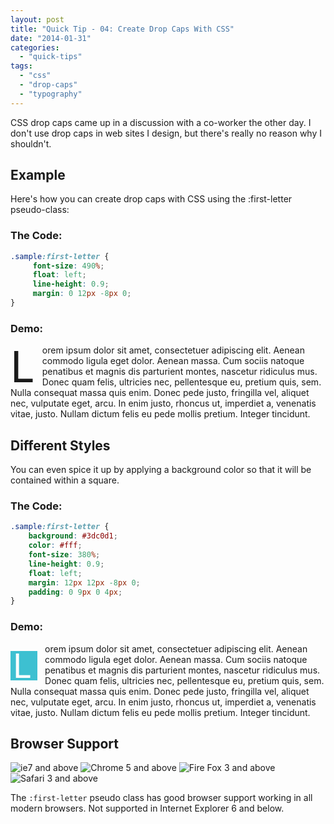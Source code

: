 ```yaml
---
layout: post
title: "Quick Tip - 04: Create Drop Caps With CSS"
date: "2014-01-31"
categories: 
  - "quick-tips"
tags: 
  - "css"
  - "drop-caps"
  - "typography"
---
```


<p class="intro"><span class="dropcap">C</span>SS drop caps came up in a discussion with a co-worker the other day. I don't use drop caps in web sites I design, but there's really no reason why I shouldn't.</p>

## Example

Here's how you can create drop caps with CSS using the :first-letter pseudo-class:

### The Code:

```css
.sample:first-letter {
     font-size: 490%; 
     float: left; 
     line-height: 0.9;
     margin: 0 12px -8px 0;
}
```

### Demo:

<style>
.sample1:first-letter { font-size: 490%; line-height: 0.9; float: left; margin: 0.07em 12px -8px 0; }

#demo1 .sample:first-letter { font-size: 490%; float: left; line-height: 0.9; margin: 0 12px -8px 0; } #demo1 p { margin-bottom: 0; }
</style>

<div id="demo1" class="demoBox demoBox--content">
<p class="sample1">Lorem ipsum dolor sit amet, consectetuer adipiscing elit. Aenean commodo ligula eget dolor. Aenean massa. Cum sociis natoque penatibus et magnis dis parturient montes, nascetur ridiculus mus. Donec quam felis, ultricies nec, pellentesque eu, pretium quis, sem. Nulla consequat massa quis enim. Donec pede justo, fringilla vel, aliquet nec, vulputate eget, arcu. In enim justo, rhoncus ut, imperdiet a, venenatis vitae, justo. Nullam dictum felis eu pede mollis pretium. Integer tincidunt.</p>
</div>

## Different Styles

You can even spice it up by applying a background color so that it will be contained within a square.

### The Code:

```css
.sample:first-letter {
    background: #3dc0d1; 
    color: #fff; 
    font-size: 380%; 
    line-height: 0.9; 
    float: left; 
    margin: 12px 12px -8px 0; 
    padding: 0 9px 0 4px;
}
```

### Demo:

<style>
.sample2:first-letter { background: #3dc0d1; color: #fff; font-size: 380%; line-height: 0.9; float: left; margin: 12px 12px -8px 0; padding: 0 9px 0 4px; }

#demo2 .sample:first-letter { background: #3dc0d1; color: #fff; font-size: 380%; line-height: 0.9; float: left; margin: 12px 12px -8px 0; padding: 0 9px 0 4px; } #demo2 p { margin-bottom: 0; }
</style>

<div id="demo2" class="demoBox demoBox--content">
<p class="sample2">Lorem ipsum dolor sit amet, consectetuer adipiscing elit. Aenean commodo ligula eget dolor. Aenean massa. Cum sociis natoque penatibus et magnis dis parturient montes, nascetur ridiculus mus. Donec quam felis, ultricies nec, pellentesque eu, pretium quis, sem. Nulla consequat massa quis enim. Donec pede justo, fringilla vel, aliquet nec, vulputate eget, arcu. In enim justo, rhoncus ut, imperdiet a, venenatis vitae, justo. Nullam dictum felis eu pede mollis pretium. Integer tincidunt.</p>
</div>

## Browser Support

<div class="browserSupport__list">
<img src="../../assets/img/ie.svg" alt="ie7 and above" title="ie7 and above">
<img src="../../assets/img/chrome.svg" alt="Chrome 5 and above" title="Chrome 5 and above">
<img src="../../assets/img/firefox.svg" alt="Fire Fox 3 and above" title="Fire Fox 3 and above">
<img src="../../assets/img/safari.svg" alt="Safari 3 and above" title="Safari 3 and above">
</div>

The `:first-letter` pseudo class has good browser support working in all modern browsers. Not supported in Internet Explorer 6 and below.
